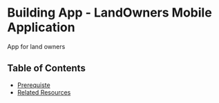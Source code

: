 # Building App - LandOwners Mobile Application
App for land owners

## Table of Contents
- [Prerequiste](#Prerequiste)
- [Related Resources](#Related)
